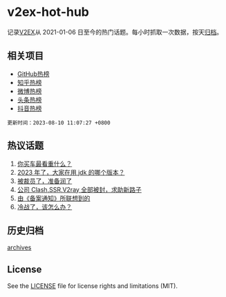 # v2ex-hot-hub

 记录[V2EX](https://www.v2ex.com/)从 2021-01-06 日至今的热门话题。每小时抓取一次数据，按天[归档](archives)。
 
 ## 相关项目

- [GitHub热榜](https://github.com/lonnyzhang423/github-hot-hub)
- [知乎热榜](https://github.com/lonnyzhang423/zhihu-hot-hub)
- [微博热榜](https://github.com/lonnyzhang423/weibo-hot-hub)
- [头条热榜](https://github.com/lonnyzhang423/toutiao-hot-hub)
- [抖音热榜](https://github.com/lonnyzhang423/douyin-hot-hub)


 `更新时间：2023-08-10 11:07:27 +0800`

## 热议话题

1. [你买车最看重什么？](https://www.v2ex.com/t/963755)
1. [2023 年了，大家在用 jdk 的哪个版本？](https://www.v2ex.com/t/963756)
1. [被裁员了，准备润了](https://www.v2ex.com/t/963878)
1. [公司 Clash,SSR,V2ray 全部被封，求助新路子](https://www.v2ex.com/t/963849)
1. [由《备案通知》所联想到的](https://www.v2ex.com/t/963938)
1. [冷战了，该怎么办？](https://www.v2ex.com/t/963959)

## 历史归档

[archives](archives)

## License

See the [LICENSE](LICENSE) file for license rights and limitations (MIT).
